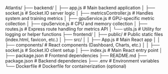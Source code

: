 Atlantis/
├── backend/
│   ├── app.js               # Main backend application
│   ├── socket.js            # Socket.IO server logic
│   ├── metricsController.js  # Handles system and training metrics
│   ├── gpuService.js        # GPU-specific metric collection
│   ├── cpuService.js        # CPU and memory collection
│   ├── routes.js            # Express route handling for metrics API
│   └── utils.js             # Utility for logging or helper functions
├── frontend/
│   ├── public/              # Public static files (index.html, favicon, etc.)
│   ├── src/
│   │   ├── App.js           # Main React app
│   │   ├── components/      # React components (Dashboard, Charts, etc.)
│   │   ├── socket.js        # Socket.IO client setup
│   ├── index.js             # Main React entry point
│   ├── package.json         # Frontend dependencies
├── README.md
├── package.json             # Backend dependencies
├── .env                     # Environment variables
└── Dockerfile               # Dockerfile for containerization (optional)
